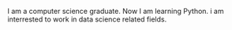 I am a computer science graduate. Now I am learning Python. i am interrested to work in data science related fields.
